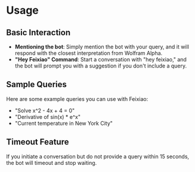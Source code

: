 # Usage

## Basic Interaction

- **Mentioning the bot**: Simply mention the bot with your query, and it will respond with the closest interpretation from Wolfram Alpha.
- **"Hey Feixiao" Command**: Start a conversation with "hey feixiao," and the bot will prompt you with a suggestion if you don't include a query.

## Sample Queries

Here are some example queries you can use with Feixiao:

- "Solve x^2 - 4x + 4 = 0"
- "Derivative of sin(x) * e^x"
- "Current temperature in New York City"

## Timeout Feature

If you initiate a conversation but do not provide a query within 15 seconds, the bot will timeout and stop waiting.
